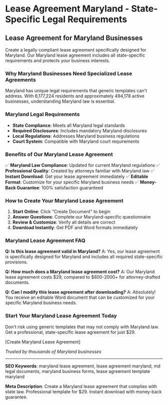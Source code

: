 # Lease Agreement Maryland - State-Specific Legal Requirements

## Lease Agreement for Maryland Businesses

Create a legally compliant lease agreement specifically designed for Maryland. Our Maryland lease agreement includes all state-specific requirements and protects your business interests.

### Why Maryland Businesses Need Specialized Lease Agreements

Maryland has unique legal requirements that generic templates can't address. With 6,177,224 residents and approximately 494,178 active businesses, understanding Maryland law is essential.

### Maryland Legal Requirements

- **State Compliance**: Meets all Maryland legal standards
- **Required Disclosures**: Includes mandatory Maryland disclosures
- **Local Regulations**: Addresses Maryland business regulations
- **Court System**: Compatible with Maryland court requirements

### Benefits of Our Maryland Lease Agreement

✅ **Maryland Law Compliance**: Updated for current Maryland regulations
✅ **Professional Quality**: Created by attorneys familiar with Maryland law
✅ **Instant Download**: Get your lease agreement immediately
✅ **Editable Format**: Customize for your specific Maryland business needs
✅ **Money-Back Guarantee**: 100% satisfaction guaranteed

### How to Create Your Maryland Lease Agreement

1. **Start Online**: Click "Create Document" to begin
2. **Answer Questions**: Complete our Maryland-specific questionnaire
3. **Review & Customize**: Verify all details are correct
4. **Download Instantly**: Get PDF and Word formats immediately

### Maryland Lease Agreement FAQ

**Q: Is this lease agreement valid in Maryland?**
A: Yes, our lease agreement is specifically designed for Maryland and includes all required state-specific provisions.

**Q: How much does a Maryland lease agreement cost?**
A: Our Maryland lease agreement costs $29, compared to $800-2000+ for attorney-drafted documents.

**Q: Can I modify this lease agreement after downloading?**
A: Absolutely! You receive an editable Word document that can be customized for your specific Maryland business needs.

### Start Your Maryland Lease Agreement Today

Don't risk using generic templates that may not comply with Maryland law. Get a professional, state-specific lease agreement for just $29.

[Create Maryland Lease Agreement]

*Trusted by thousands of Maryland businesses*

---

**SEO Keywords**: maryland lease agreement, lease agreement maryland, md legal documents, maryland business forms, lease agreement template maryland

**Meta Description**: Create a Maryland lease agreement that complies with state law. Professional template for $29. Instant download with money-back guarantee.
